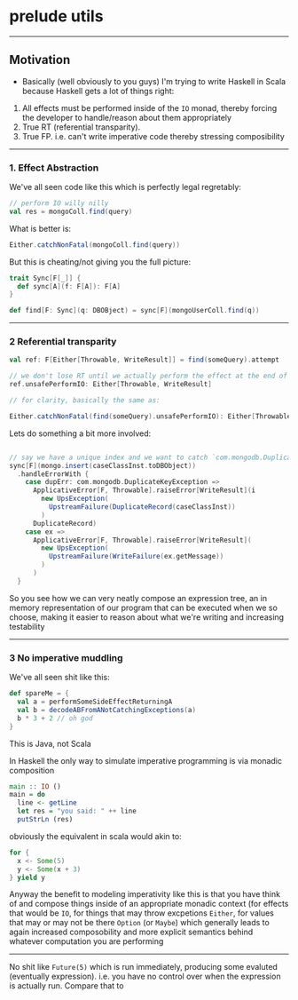 
# prelude utils

---

## Motivation

* Basically (well obviously to you guys) I'm trying to write Haskell in Scala because Haskell gets a lot of things right:
1. All effects must be performed inside of the `IO` monad, thereby forcing the developer to handle/reason about them appropriately
2. True RT (referential transparity).
3. True FP. i.e. can't write imperative code thereby stressing composibility

---

### 1. Effect Abstraction

We've all seen code like this which is perfectly legal regretably:

```scala
// perform IO willy nilly
val res = mongoColl.find(query)
```

What is better is:

```scala
Either.catchNonFatal(mongoColl.find(query))
```

But this is cheating/not giving you the full picture:

```scala
trait Sync[F[_]] {
  def sync[A](f: F[A]): F[A]
}

def find[F: Sync](q: DBOBject) = sync[F](mongoUserColl.find(q))

```

---

### 2 Referential transparity

```scala
val ref: F[Either[Throwable, WriteResult]] = find(someQuery).attempt

// we don't lose RT until we actually perform the effect at the end of the world
ref.unsafePerformIO: Either[Throwable, WriteResult]

// for clarity, basically the same as:

Either.catchNonFatal(find(someQuery).unsafePerformIO): Either[Throwable, WriteResult]

```

Lets do something a bit more involved:

```scala

// say we have a unique index and we want to catch `com.mongodb.DuplicateKeyException` exceptions
sync[F](mongo.insert(caseClassInst.toDBObject))
  .handleErrorWith {
    case dupErr: com.mongodb.DuplicateKeyException =>
      ApplicativeError[F, Throwable].raiseError[WriteResult](i
        new UpsException(
          UpstreamFailure(DuplicateRecord(caseClassInst))
        )
      DuplicateRecord)
    case ex =>
      ApplicativeError[F, Throwable].raiseError[WriteResult](
        new UpsException(
          UpstreamFailure(WriteFailure(ex.getMessage))
        )
      )
  }

```


So you see how we can very neatly compose an expression tree, an in memory representation of our program
that can be executed when we so choose, making it easier to reason about what we're writing and increasing
testability

---

### 3 No imperative muddling

We've all seen shit like this:

```scala
def spareMe = {
  val a = performSomeSideEffectReturningA
  val b = decodeABFromANotCatchingExceptions(a)
  b * 3 + 2 // oh god
}
```

This is Java, not Scala

In Haskell the only way to simulate imperative programming is via monadic composition

```haskell
main :: IO ()
main = do
  line <- getLine
  let res = "you said: " ++ line
  putStrLn (res)
```

obviously the equivalent in scala would akin to:

```scala
for {
  x <- Some(5)
  y <- Some(x + 3)
} yield y
```

Anyway the benefit to modeling imperativity like this is that you have think of and compose things
inside of an appropriate monadic context (for effects that would be `IO`, for things that may throw excpetions `Either`,
for values that may or may not be there `Option` (or `Maybe`) which generally leads to again increased composobility and
more explicit semantics behind whatever computation you are performing

---


No shit like `Future(5)` which is run immediately, producing some evaluted (eventually expression). i.e. you have no control over when the expression is actually run. Compare that to
